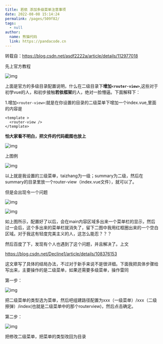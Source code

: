 ```yaml
---
title: 若依 添加多级菜单注意事项
date: 2022-08-08 15:14:24
permalink: /pages/509f82/
tags: 
  - null
author: 
  name: 熊猫代码
  link: https://pandacode.cn
---
```


转载自：https://blog.csdn.net/asdf2222a/article/details/112977018

先上官方教程

![img](https://file.pandacode.cn/blog/202208081521530.png)

上面是官方的多级目录配置说明，什么在二级目录下**增加`<router-view>`**,这些对于初学vue的人，和初步接触**若依框架**的人，绝对一脸懵逼。下面解释下：

1.增加`<router-view>`:就是在你设置的目录的二级菜单下增加一个index.vue,里面的内容是

```vue
<template >
  <router-view />
</template>
```

**怕大家看不明白，把文件的代码截图也放上**

![img](https://file.pandacode.cn/blog/202208081522378.png) 

上图例

![img](https://file.pandacode.cn/blog/202208081522250.png) 

以上就是我设置的三级菜单，taizhang为一级；summary为二级，然后在summary的目录里放一个router-view（index.vue文件），就可以了。

但是会出现令一个问题

![img](https://file.pandacode.cn/blog/202208081523009.png)

![img](https://file.pandacode.cn/blog/202208081523675.png)

如上图所示，配置好了以后，会在main内容区域多出来一个菜单栏的显示，然后过一会后，这个多出来的菜单栏就消失了，留下二图中我用红框圈出来的一个空白区域。对于我这有轻度完美主义的人，这怎么能忍？？？

然后百度了下，发现有个人也遇到了这个问题，并且解决了。上文

https://blog.csdn.net/Decline1/article/details/108376153

这文章写了具体的结局办法，不过对于新手来说不是很详细。下面我把具体步骤给写出来，主要操作的是二级菜单，如果还需要多级菜单，操作雷同

第一步：

![img](https://file.pandacode.cn/blog/202208081523517.png)

把二级菜单的类型选为菜单，然后吧组建路径配置为xxx（一级菜单）/xxx（二级擦弹）/index(也就是二级菜单中的那个routerview)，然后点击确定。

第二步：

![img](https://file.pandacode.cn/blog/202208081524288.png)

把修改二级菜单，把菜单的类型改回为目录


